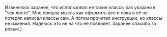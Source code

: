 Извиняюсь заранее, что использовал не такие классы как указано в "чек листе". Мне пришла мысль как оформить все и пока я её не потерял написал классы сам. А потом прочитал инструкции, но классы не изменил. Надеюсь это не на что не повлияет. Заранее спасибо за ревью.)
